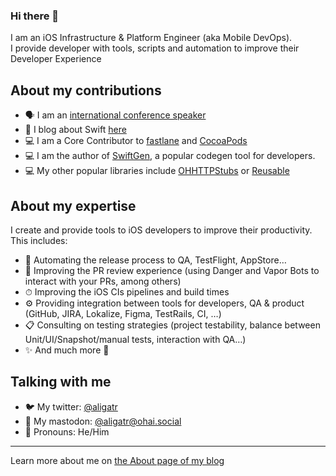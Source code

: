 ### Hi there 👋

I am an iOS Infrastructure & Platform Engineer (aka Mobile DevOps).  
I provide developer with tools, scripts and automation to improve their Developer Experience

## About my contributions

 - 🗣 I am an [international conference speaker](https://github.com/AliSoftware/talks)
 - 📝 I blog about Swift [here](https://alisoftware.github.io)
 - 💻 I am a Core Contributor to [fastlane](https://github.com/fastlane/fastlane#fastlane-team) and [CocoaPods](https://cocoapods.org/about)
 - 💻 I am the author of [SwiftGen](https://github.com/SwiftGen/SwiftGen), a popular codegen tool for developers.
 - 💻 My other popular libraries include [OHHTTPStubs](https://github.com/AliSoftware/OHHTTPStubs) or [Reusable](https://github.com/AliSoftware/Reusable)

## About my expertise

I create and provide tools to iOS developers to improve their productivity. This includes:
  - 🤖 Automating the release process to QA, TestFlight, AppStore…
  - 👥 Improving the PR review experience (using Danger and Vapor Bots to interact with your PRs, among others)
  - ⏱ Improving the iOS CIs pipelines and build times
  - ⚙️ Providing integration between tools for developers, QA & product (GitHub, JIRA, Lokalize, Figma, TestRails, CI, …)
  - 📋 Consulting on testing strategies (project testability, balance between Unit/UI/Snapshot/manual tests, interaction with QA…)
  - ✨ And much more 🙂

## Talking with me

- 🐦 My twitter: [@aligatr](https://twitter.com/aligatr)
- 🐘 My mastodon: <a rel="me" href="https://ohai.social/@aligatr">@aligatr@ohai.social</a>
- 💬 Pronouns: He/Him

---

Learn more about me on [the About page of my blog](https://alisoftware.github.io/about/)

